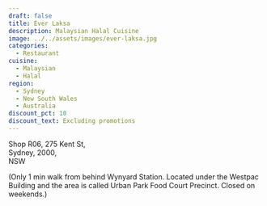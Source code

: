 ```yaml
---
draft: false
title: Ever Laksa
description: Malaysian Halal Cuisine
image: ../../assets/images/ever-laksa.jpg
categories:
  - Restaurant
cuisine:
  - Malaysian
  - Halal
region:
  - Sydney
  - New South Wales
  - Australia
discount_pct: 10
discount_text: Excluding promotions
---
```


Shop R06, 275 Kent St, \
Sydney, 2000, \
NSW

(Only 1 min walk from behind Wynyard Station. Located under the Westpac Building and the area is called Urban Park Food Court Precinct. Closed on weekends.)
